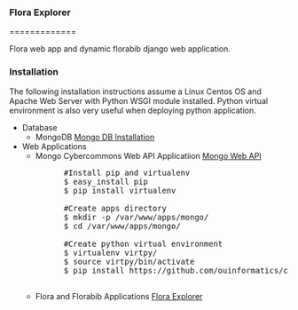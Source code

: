 ### Flora Explorer ###
=============

Flora web app and dynamic florabib django web application.

### Installation ###
The following installation instructions assume a Linux Centos OS and Apache Web Server with Python WSGI module installed. Python virtual environment is also very useful when deploying python application.
 * Database 
    * MongoDB 
        [Mongo DB Installation](http://docs.mongodb.org/manual/installation/)
 * Web Applications 
    * Mongo Cybercommons Web API Applicatiion
        [Mongo Web API](https://github.com/ouinformatics/cybercom)
        <pre>
            #Install pip and virtualenv
            $ easy_install pip
            $ pip install virtualenv

            #Create apps directory 
            $ mkdir -p /var/www/apps/mongo/
            $ cd /var/www/apps/mongo/

            #Create python virtual environment
            $ virtualenv virtpy/
            $ source virtpy/bin/activate
            $ pip install https://github.com/ouinformatics/cybercom/tarball/master
        </pre> 
    * Flora and Florabib Applications
        [Flora Explorer](https://github.com/ouinformatics/flora_explorer)   
